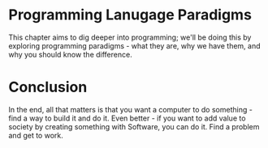 # Programming Lanugage Paradigms

This chapter aims to dig deeper into programming; we'll be doing this by exploring programming paradigms - what they are, why we have them, and why you should know the difference.














# Conclusion

In the end, all that matters is that you want a computer to do something - find a way to build it and do it. Even better - if you want to add value to society by creating something with Software, you can do it. Find a problem and get to work.
